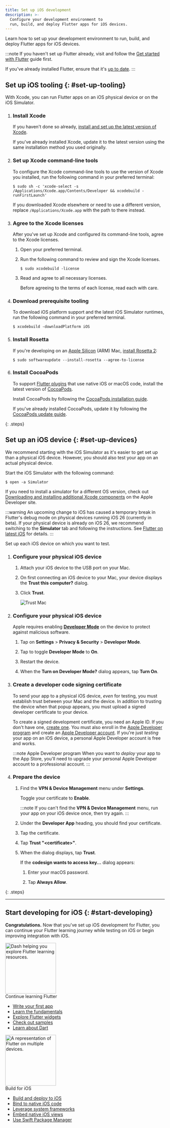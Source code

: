 ```yaml
---
title: Set up iOS development
description: >-
  Configure your development environment to
  run, build, and deploy Flutter apps for iOS devices.
---
```


Learn how to set up your development environment
to run, build, and deploy Flutter apps for iOS devices.

:::note
If you haven't set up Flutter already,
visit and follow the [Get started with Flutter][] guide first.

If you've already installed Flutter,
ensure that it's [up to date][].
:::

[Get started with Flutter]: /get-started
[up to date]: /install/upgrade

## Set up iOS tooling {: #set-up-tooling}

With Xcode, you can run Flutter apps on
an iOS physical device or on the iOS Simulator.

 1. <h3>Install Xcode</h3>

    If you haven't done so already,
    [install and set up the latest version of Xcode][xcode].

    If you've already installed Xcode,
    update it to the latest version using the
    same installation method you used originally.

 1. <h3>Set up Xcode command-line tools</h3>

    To configure the Xcode command-line tools to use
    the version of Xcode you installed,
    run the following command in your preferred terminal:

    ```console
    $ sudo sh -c 'xcode-select -s /Applications/Xcode.app/Contents/Developer && xcodebuild -runFirstLaunch'
    ```

    If you downloaded Xcode elsewhere or need to use a different version,
    replace `/Applications/Xcode.app` with the path to there instead.

 1. <h3>Agree to the Xcode licenses</h3>

    After you've set up Xcode and configured its command-line tools,
    agree to the Xcode licenses.

    1. Open your preferred terminal.

    1. Run the following command to review and sign the Xcode licenses.

       ```console
       $ sudo xcodebuild -license
       ```

    1. Read and agree to all necessary licenses.

       Before agreeing to the terms of each license,
       read each with care.

 1. <h3>Download prerequisite tooling</h3>

    To download iOS platform support and
    the latest iOS Simulator runtimes,
    run the following command in your preferred terminal.

    ```console
    $ xcodebuild -downloadPlatform iOS
    ```

 1. <h3>Install Rosetta</h3>

    If you're developing on an [Apple Silicon][] (ARM) Mac,
    [install Rosetta 2][]:

    ```console
    $ sudo softwareupdate --install-rosetta --agree-to-license
    ```

 1. <h3>Install CocoaPods</h3>

    To support [Flutter plugins][] that use native iOS or macOS code,
    install the latest version of [CocoaPods][].

    Install CocoaPods by following the
    [CocoaPods installation guide][].

    If you've already installed CocoaPods,
    update it by following the [CocoaPods update guide][].

{: .steps}

[xcode]: https://developer.apple.com/xcode/
[Apple Silicon]: https://support.apple.com/en-us/116943
[install Rosetta 2]: https://support.apple.com/en-us/102527
[cocoapods]: https://guides.cocoapods.org/using/getting-started.html#installation
[Flutter plugins]: /packages-and-plugins/developing-packages#types
[CocoaPods installation guide]: https://guides.cocoapods.org/using/getting-started.html#installation
[CocoaPods update guide]: https://guides.cocoapods.org/using/getting-started.html#updating-cocoapods

## Set up an iOS device {: #set-up-devices}

We recommend starting with the iOS Simulator as
it's easier to get set up than a physical iOS device.
However, you should also test your app on an actual
physical device.

<Tabs key="ios-simulator-or-physical-device">
<Tab name="Simulator">

Start the iOS Simulator with the following command:

```console
$ open -a Simulator
```

If you need to install a simulator for a different OS version,
check out [Downloading and installing additional Xcode components][]
on the Apple Developer site.

[Downloading and installing additional Xcode components]: {{site.apple-dev}}/documentation/xcode/downloading-and-installing-additional-xcode-components

</Tab>
<Tab name="Physical device">

:::warning
An upcoming change to iOS has caused a temporary break in Flutter's debug mode
on physical devices running iOS 26 (currently in beta).
If your physical device is already on iOS 26, we recommend switching to the
**Simulator** tab and following the instructions.
See [Flutter on latest iOS][] for details.
:::

[Flutter on latest iOS]: /platform-integration/ios/ios-latest

Set up each iOS device on which you want to test.

 1. <h3>Configure your physical iOS device</h3>

    1. Attach your iOS device to the USB port on your Mac.

    1. On first connecting an iOS device to your Mac,
       your device displays the **Trust this computer?** dialog.

    1. Click **Trust**.

       ![Trust Mac](/assets/images/docs/setup/trust-computer.png)

 1. <h3>Configure your physical iOS device</h3>

    Apple requires enabling **[Developer Mode][]**
    on the device to protect against malicious software.

    1. Tap on **Settings** <span aria-label="and then">></span>
       **Privacy & Security** <span aria-label="and then">></span>
       **Developer Mode**.

    1. Tap to toggle **Developer Mode** to **On**.

    1. Restart the device.

    1. When the **Turn on Developer Mode?** dialog appears,
       tap **Turn On**.

 1. <h3>Create a developer code signing certificate</h3>

    To send your app to a physical iOS device,
    _even_ for testing, you must establish trust
    between your Mac and the device.
    In addition to trusting the device when that
    popup appears, you must upload a signed
    developer certificate to your device.

    To create a signed development certificate,
    you need an Apple ID.
    If you don't have one, [create one][apple-account-new].
    You must also enroll in the [Apple Developer program][]
    and create an [Apple Developer account][].
    If you're just _testing_ your app on an iOS device,
    a personal Apple Developer account is free and works.

    :::note Apple Developer program
    When you want to _deploy_ your app to the App Store,
    you'll need to upgrade your personal Apple Developer account to
    a professional account.
    :::

 1. <h3>Prepare the device</h3>

    1. Find the **VPN & Device Management** menu under **Settings**.

       Toggle your certificate to **Enable**.

       :::note
       If you can't find the **VPN & Device Management** menu,
       run your app on your iOS device once, then try again.
       :::

    1. Under the **Developer App** heading,
       you should find your certificate.

    1. Tap the certificate.

    1. Tap **Trust "&lt;certificate&gt;"**.

    1. When the dialog displays, tap **Trust**.

       If the **codesign wants to access key...** dialog appears:

       1. Enter your macOS password.

       1. Tap **Always Allow**.

{: .steps}

[apple-account-new]: https://support.apple.com/en-us/108647
[Developer Mode]: {{site.apple-dev}}/documentation/xcode/enabling-developer-mode-on-a-device
[Apple Developer program]: {{site.apple-dev}}/programs/
[Apple Developer account]: {{site.apple-dev}}/account

</Tab>
</Tabs>

---

## Start developing for iOS {: #start-developing}

**Congratulations.**
Now that you've set up iOS development for Flutter,
you can continue your Flutter learning journey while testing on iOS
or begin improving integration with iOS.

<div class="card-grid link-cards">
  <div class="card filled-card list-card">
    <div class="card-leading">
      <img src="/assets/images/decorative/pointing-the-way.png" height="160" aria-hidden="true" alt="Dash helping you explore Flutter learning resources.">
    </div>
    <div class="card-header">
      <span class="card-title">Continue learning Flutter</span>
    </div>
    <div class="card-content">
      <ul>
        <li>
          <a class="text-button" href="/get-started/codelab">Write your first app</a>
        </li>
        <li>
          <a class="text-button" href="/get-started/fundamentals">Learn the fundamentals</a>
        </li>
        <li>
          <a class="text-button" href="https://www.youtube.com/watch?v=b_sQ9bMltGU&list=PLjxrf2q8roU23XGwz3Km7sQZFTdB996iG">Explore Flutter widgets</a>
        </li>
        <li>
          <a class="text-button" href="/reference/learning-resources">Check out samples</a>
        </li>
        <li>
          <a class="text-button" href="/resources/bootstrap-into-dart">Learn about Dart</a>
        </li>
      </ul>
    </div>
  </div>
  <div class="card filled-card list-card">
    <div class="card-leading">
      <img src="/assets/images/decorative/flutter-on-phone.svg" height="160" aria-hidden="true" alt="A representation of Flutter on multiple devices.">
    </div>
    <div class="card-header">
      <span class="card-title">Build for iOS</span>
    </div>
    <div class="card-content">
      <ul>
        <li>
          <a class="text-button" href="/deployment/ios">Build and deploy to iOS</a>
        </li>
        <li>
          <a class="text-button" href="/platform-integration/ios/c-interop">Bind to native iOS code</a>
        </li>
        <li>
          <a class="text-button" href="/platform-integration/ios/apple-frameworks">Leverage system frameworks</a>
        </li>
        <li>
          <a class="text-button" href="/platform-integration/ios/platform-views">Embed native iOS views</a>
        </li>
        <li>
          <a class="text-button" href="/packages-and-plugins/swift-package-manager/for-app-developers">Use Swift Package Manager</a>
        </li>
      </ul>
    </div>
  </div>
</div>

